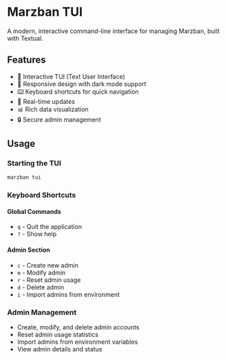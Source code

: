 # Marzban TUI

A modern, interactive command-line interface for managing Marzban, built with Textual.

## Features

- 🎯 Interactive TUI (Text User Interface)
- 📱 Responsive design with dark mode support
- ⌨️ Keyboard shortcuts for quick navigation
- 🔄 Real-time updates
- 📊 Rich data visualization
- 🔒 Secure admin management

## Usage

### Starting the TUI

```bash
marzban tui
```

### Keyboard Shortcuts

#### Global Commands

- `q` - Quit the application
- `?` - Show help

#### Admin Section

- `c` - Create new admin
- `m` - Modify admin
- `r` - Reset admin usage
- `d` - Delete admin
- `i` - Import admins from environment

### Admin Management

- Create, modify, and delete admin accounts
- Reset admin usage statistics
- Import admins from environment variables
- View admin details and status

